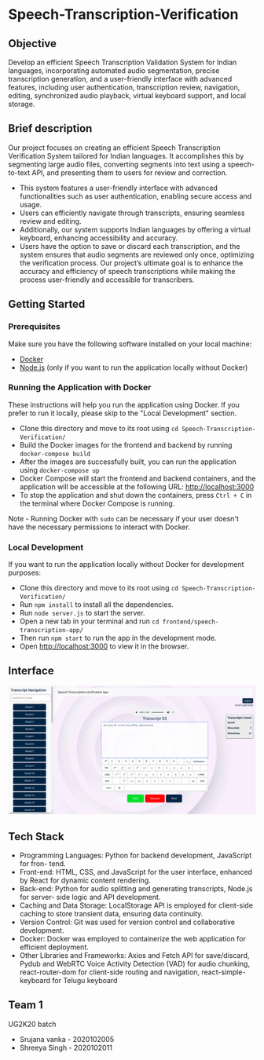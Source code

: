 # Speech-Transcription-Verification

## Objective
Develop an efficient Speech Transcription Validation System for Indian languages, incorporating automated audio segmentation, precise transcription generation, and a user-friendly interface with advanced features, including user authentication, transcription review, navigation, editing, synchronized audio playback, virtual keyboard support, and local storage. 

## Brief description 
Our project focuses on creating an efficient Speech Transcription Verification System tailored for Indian languages. It accomplishes this by segmenting large audio files, converting segments into text using a speech-to-text API, and presenting them to users for review and correction.
- This system features a user-friendly interface with advanced functionalities such as user authentication, enabling secure access and usage.
- Users can efficiently navigate through transcripts, ensuring seamless review and editing.
- Additionally, our system supports Indian languages by offering a virtual keyboard, enhancing accessibility and accuracy.
- Users have the option to save or discard each transcription, and the system ensures that audio segments are reviewed only once, optimizing the verification process.
Our project’s ultimate goal is to enhance the accuracy and efficiency of speech transcriptions while making the process user-friendly and accessible for transcribers.

## Getting Started
### Prerequisites

Make sure you have the following software installed on your local machine:

- [Docker](https://docs.docker.com/get-docker/)
- [Node.js](https://nodejs.org/) (only if you want to run the application locally without Docker)

### Running the Application with Docker

These instructions will help you run the application using Docker. If you prefer to run it locally, please skip to the "Local Development" section.

- Clone this directory and move to its root using `cd Speech-Transcription-Verification/`
- Build the Docker images for the frontend and backend by running `docker-compose build`
- After the images are successfully built, you can run the application using `docker-compose up`
- Docker Compose will start the frontend and backend containers, and the application will be accessible at the following URL: [http://localhost:3000](http://localhost:3000)
- To stop the application and shut down the containers, press `Ctrl + C` in the terminal where Docker Compose is running.

Note - Running Docker with `sudo` can be necessary if your user doesn't have the necessary permissions to interact with Docker.

### Local Development 

If you want to run the application locally without Docker for development purposes:

- Clone this directory and move to its root using `cd Speech-Transcription-Verification/`
- Run `npm install` to install all the dependencies. 
- Run `node server.js` to start the server.
- Open a new tab in your terminal and run `cd frontend/speech-transcription-app/`
- Then run `npm start` to run the app in the development mode.
- Open [http://localhost:3000](http://localhost:3000) to view it in the browser.
  
## Interface
![alt text](https://github.com/srujana-16/Speech-Transcription-Verification/blob/main/frontend/speech-transcription-app/public/preview.png)

## Tech Stack
- Programming Languages: Python for backend development, JavaScript for fron-
tend.
- Front-end: HTML, CSS, and JavaScript for the user interface, enhanced by React
for dynamic content rendering.
- Back-end: Python for audio splitting and generating transcripts, Node.js for server-
side logic and API development.
- Caching and Data Storage: LocalStorage API is employed for client-side caching
to store transient data, ensuring data continuity.
- Version Control: Git was used for version control and collaborative development.
- Docker: Docker was employed to containerize the web application for efficient
deployment.
- Other Libraries and Frameworks: Axios and Fetch API for save/discard, Pydub
and WebRTC Voice Activity Detection (VAD) for audio chunking, react-router-dom
for client-side routing and navigation, react-simple-keyboard for Telugu keyboard

## Team 1

UG2K20 batch
- Srujana vanka - 2020102005
- Shreeya Singh - 2020102011
